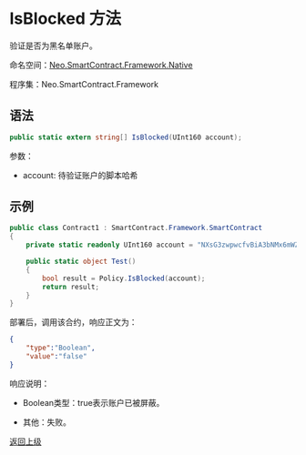 # IsBlocked 方法

验证是否为黑名单账户。

命名空间：[Neo.SmartContract.Framework.Native](../../Neo.SmartContract.Framework.Native.md)

程序集：Neo.SmartContract.Framework

## 语法

```c#
public static extern string[] IsBlocked(UInt160 account);
```

参数：

- account: 待验证账户的脚本哈希

## 示例

```c#
public class Contract1 : SmartContract.Framework.SmartContract
{
    private static readonly UInt160 account = "NXsG3zwpwcfvBiA3bNMx6mWZGEro9ZqTqM".ToScriptHash();

    public static object Test()
    {
        bool result = Policy.IsBlocked(account);
        return result;
    }
}
```

部署后，调用该合约，响应正文为：

```json
{
	"type":"Boolean",
	"value":"false"
}
```

响应说明：

- Boolean类型：true表示账户已被屏蔽。

- 其他：失败。

[返回上级](../Policy.md)